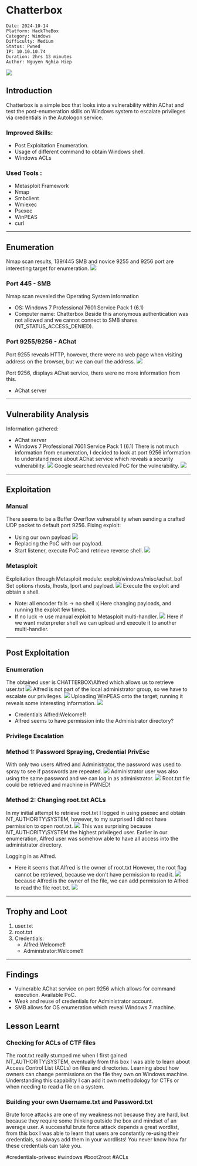 # Chatterbox
```markup
Date: 2024-10-14
Platform: HackTheBox
Category: Windows
Difficulty: Medium
Status: Pwned
IP: 10.10.10.74
Duration: 2hrs 13 minutes
Author: Nguyen Nghia Hiep
```
![](img/Pasted%20image%2020241014224331.png)
## Introduction 
Chatterbox is a simple box that looks into a vulnerability within AChat and test the post-enumeration skills on Windows system to escalate privileges via credentials in the Autologon service. 
### Improved Skills:
- Post Exploitation Enumeration.
- Usage of different command to obtain Windows shell.
- Windows ACLs
### Used Tools :
- Metasploit Framework
- Nmap
- Smbclient
- Wmiexec
- Psexec
- WinPEAS
- curl
---
## Enumeration
Nmap scan results, 139/445 SMB and novice 9255 and 9256 port are interesting target for enumeration.
![](img/Pasted%20image%2020241014234107.png)
### Port 445 - SMB
Nmap scan revealed the Operating System information
- OS: Windows 7 Professional 7601 Service Pack 1 (6.1)
- Computer name: Chatterbox
Beside this anonymous authentication was not allowed and we cannot connect to SMB shares (NT_STATUS_ACCESS_DENIED).
### Port 9255/9256 - AChat
Port 9255 reveals HTTP, however, there were no web page when visiting address on the browser, but we can curl the address.
![](img/Pasted%20image%2020241015163629.png)

Port 9256, displays AChat service, there were no more information from this.
- AChat server
---
## Vulnerability Analysis
Information gathered:
- AChat server
- Windows 7 Professional 7601 Service Pack 1 (6.1)
There is not much information from enumeration, I decided to look at port 9256 information to understand more about AChat service which reveals a security vulnerability.
![](img/Pasted%20image%2020241015164633.png)
Google searched revealed PoC for the vulnerability.
![](img/Pasted%20image%2020241015164936.png)

---
## Exploitation 
### Manual
There seems to be a Buffer Overflow vulnerability when sending a crafted UDP packet to default port 9256.
Fixing exploit: 
- Using our own payload
![](img/Pasted%20image%2020241015165926.png)
- Replacing the PoC with our payload.
- Start listener, execute PoC and retrieve reverse shell.
![](img/Pasted%20image%2020241015170554.png)
### Metasploit
Exploitation through Metasploit module: exploit/windows/misc/achat_bof
Set options rhosts, lhosts, lport and payload.
![](img/Pasted%20image%2020241015171304.png)
Execute the exploit and obtain a shell. 
- Note: all encoder fails -> no shell :( Here changing payloads, and running the exploit few times.
- If no luck -> use manual exploit to Metasploit multi-handler.
![](img/Pasted%20image%2020241015172119.png)
Here if we want meterpreter shell we can upload and execute it to another multi-handler.

---
## Post Exploitation 
### Enumeration
The obtained user is CHATTERBOX\\Alfred which allows us to retrieve user.txt
![](img/Pasted%20image%2020241015173617.png)
Alfred is not part of the local administrator group, so we have to escalate our privileges.
![](img/Pasted%20image%2020241015173756.png)
Uploading WinPEAS onto the target; running it reveals some interesting information.
![](img/Pasted%20image%2020241015180038.png)
- Credentials Alfred:Welcome1!
- Alfred seems to have permission into the Administrator directory?
### Privilege Escalation
### Method 1: Password Spraying, Credential PrivEsc
With only two users Alfred and Administrator, the password was used to spray to see if passwords are repeated.
![](img/Pasted%20image%2020241015190518.png)
Administrator user was also using the same password and we can log in as administrator.
![](img/Pasted%20image%2020241015192300.png)
Root.txt file could be retrieved and machine in PWNED!
### Method 2: Changing root.txt ACLs
In my initial attempt to retrieve root.txt I logged in using psexec and obtain NT_AUTHORITY\\SYSTEM, however, to my surprised I did not have permission to open root.txt.
![](img/Pasted%20image%2020241015192926.png)
This was surprising because NT_AUTHORITY\\SYSTEM the highest privileged user. Earlier in our enumeration, Alfred user was somehow able to have all access into the administrator directory.

Logging in as Alfred.
- Here it seems that Alfred is the owner of root.txt
However, the root flag cannot be retrieved, because we don't have permission to read it.
![](img/Pasted%20image%2020241015200912.png)
because Alfred is the owner of the file, we can add permission to Alfred to read the file root.txt.
![](img/Pasted%20image%2020241015201402.png)

---
## Trophy and Loot
1. user.txt
2. root.txt
3. Credentials:
	- Alfred:Welcome1!
	- Administrator:Welcome1!

---
## Findings
- Vulnerable AChat service on port 9256 which allows for command execution. Available PoC.
- Weak and reuse of credentials for Administrator account.
- SMB allows for OS enumeration which reveal Windows 7 machine.
## Lesson Learnt
### Checking for ACLs of CTF files
The root.txt really stumped me when I first gained NT_AUTHORITY\\SYSTEM, eventually from this box I was able to learn about Access Control List (ACLs) on files and directories. Learning about how owners can change permissions on the file they own on Windows machine. Understanding this capability I can add it own methodology for CTFs or when needing to read a file on a system. 
### Building your own Username.txt and Password.txt
Brute force attacks are one of my weakness not because they are hard, but because they require some thinking outside the box and mindset of an average user. A successful brute force attack depends a great wordlist, from this box I was able to learn that users are constantly re-using their credentials, so always add them in your wordlists! You never know how far these credentials can take you.

#credentials-privesc #windows #boot2root #ACLs
